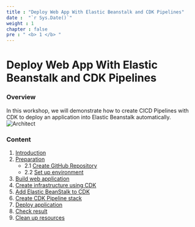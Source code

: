 ```yaml
---
title : "Deploy Web App With Elastic Beanstalk and CDK Pipelines"
date :  "`r Sys.Date()`" 
weight : 1 
chapter : false
pre : " <b> 1 </b> "
---
```

# Deploy Web App With Elastic Beanstalk and CDK Pipelines
### Overview
In this workshop, we will demonstrate how to create CICD Pipelines with CDK to deploy an application into Elastic Beanstalk automatically.
![Architect](images/arch.png?pc=90pt)

### Content
1. [Introduction](1-introduction/)
2. [Preparation](2-preparation/)
    - 2.1 [Create GitHub Repository](2-preparation/2.1-createrepo/)
    - 2.2 [Set up environment](2-preparation/2.2-setupenv/)
3. [Build web application](3-buildapp/)
4. [Create infrastructure using CDK](4-createinfrausingcdk/)
5. [Add Elastic BeanStalk to CDK](5-addbeanstalkcdk/)
6. [Create CDK Pipeline stack](6-createcdkpipelinestack/)
7. [Deploy application](7-deployapp/)
8. [Check result](8-checkresult/)
9. [Clean up resources](9-cleanup/)